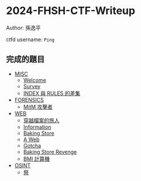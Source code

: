 # 2024-FHSH-CTF-Writeup

Author: 孫逸平

ctfd username: `Ping`

## 完成的題目
- [MISC](./Misc/)
  - [Welcome](./Misc/Welcome.md)
  - [Survey](./Misc/Survey.md)
  - [INDEX 與 RULES 的差集](./Misc/INDEX%20與%20RULES%20的差集.md)
- [FORENSICS](./Forensics/)
  - [MitM 攻擊者](./Forensics/MitM%20攻擊者.md)
- [WEB](./Web/)
  - [穿越檔案的旅人](./Web/穿越檔案的旅人.md)
  - [Information](./Web/Information.md)
  - [Baking Store](./Web/Baking%20Store.md)
  - [A Web](./Web/A%20Web.md)
  - [Gotcha](./Web/Gotcha.md)
  - [Baking Store Revenge](./Web/Baking%20Store%20Revenge.md)
  - [BMI 計算機](./Web/BMI%20計算機.md)
- [OSINT](./OSINT/)
  - [祭](./OSINT/祭.md)
